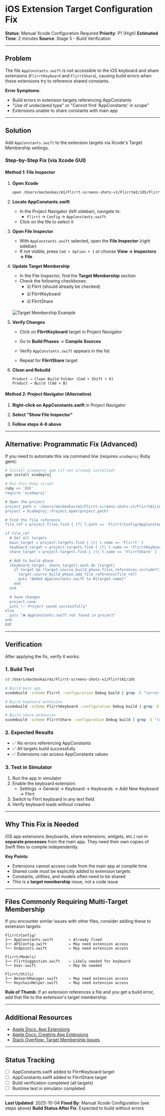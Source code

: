 # iOS Extension Target Configuration Fix

**Status**: Manual Xcode Configuration Required
**Priority**: P1 (High)
**Estimated Time**: 2 minutes
**Source**: Stage 5 - Build Verification

---

## Problem

The file `AppConstants.swift` is not accessible to the iOS keyboard and share extensions (`FlirrtKeyboard` and `FlirrtShare`), causing build errors when these extensions try to reference shared constants.

**Error Symptoms**:
- Build errors in extension targets referencing AppConstants
- "Use of undeclared type" or "Cannot find 'AppConstants' in scope"
- Extensions unable to share constants with main app

---

## Solution

Add `AppConstants.swift` to the extension targets via Xcode's Target Membership settings.

### Step-by-Step Fix (via Xcode GUI)

#### Method 1: File Inspector

1. **Open Xcode**
   ```bash
   open /Users/macbookairm1/Flirrt-screens-shots-v1/FlirrtAI/iOS/Flirrt.xcodeproj
   ```

2. **Locate AppConstants.swift**
   - In the Project Navigator (left sidebar), navigate to:
     - `Flirrt` → `Config` → `AppConstants.swift`
   - Click on the file to select it

3. **Open File Inspector**
   - With `AppConstants.swift` selected, open the **File Inspector** (right sidebar)
   - If not visible, press `Cmd + Option + 1` or choose **View → Inspectors → File**

4. **Update Target Membership**
   - In the File Inspector, find the **Target Membership** section
   - Check the following checkboxes:
     - ☑️ Flirrt (should already be checked)
     - ☑️ FlirrtKeyboard
     - ☑️ FlirrtShare

   ![Target Membership Example](https://docs-assets.developer.apple.com/published/d0e8f8ae1e/target-membership~dark@2x.png)

5. **Verify Changes**
   - Click on **FlirrtKeyboard** target in Project Navigator
   - Go to **Build Phases** → **Compile Sources**
   - Verify `AppConstants.swift` appears in the list

   - Repeat for **FlirrtShare** target

6. **Clean and Rebuild**
   ```
   Product → Clean Build Folder (Cmd + Shift + K)
   Product → Build (Cmd + B)
   ```

#### Method 2: Project Navigator (Alternative)

1. **Right-click on AppConstants.swift** in Project Navigator

2. **Select "Show File Inspector"**

3. **Follow steps 4-6 above**

---

## Alternative: Programmatic Fix (Advanced)

If you need to automate this via command line (requires `xcodeproj` Ruby gem):

```bash
# Install xcodeproj gem (if not already installed)
gem install xcodeproj

# Run this Ruby script
ruby << 'EOF'
require 'xcodeproj'

# Open the project
project_path = '/Users/macbookairm1/Flirrt-screens-shots-v1/FlirrtAI/iOS/Flirrt.xcodeproj'
project = Xcodeproj::Project.open(project_path)

# Find the file reference
file_ref = project.files.find { |f| f.path == 'Flirrt/Config/AppConstants.swift' }

if file_ref
  # Get all targets
  main_target = project.targets.find { |t| t.name == 'Flirrt' }
  keyboard_target = project.targets.find { |t| t.name == 'FlirrtKeyboard' }
  share_target = project.targets.find { |t| t.name == 'FlirrtShare' }

  # Add to build phase
  [keyboard_target, share_target].each do |target|
    if target && !target.source_build_phase.files_references.include?(file_ref)
      target.source_build_phase.add_file_reference(file_ref)
      puts "Added AppConstants.swift to #{target.name}"
    end
  end

  # Save changes
  project.save
  puts "✅ Project saved successfully"
else
  puts "❌ AppConstants.swift not found in project"
end
EOF
```

---

## Verification

After applying the fix, verify it works:

### 1. Build Test

```bash
cd /Users/macbookairm1/Flirrt-screens-shots-v1/FlirrtAI/iOS

# Build main app
xcodebuild -scheme Flirrt -configuration Debug build | grep -E "(error|warning|AppConstants)"

# Build keyboard extension
xcodebuild -scheme FlirrtKeyboard -configuration Debug build | grep -E "(error|warning|AppConstants)"

# Build share extension
xcodebuild -scheme FlirrtShare -configuration Debug build | grep -E "(error|warning|AppConstants)"
```

### 2. Expected Results

- ✅ No errors referencing AppConstants
- ✅ All targets build successfully
- ✅ Extensions can access AppConstants values

### 3. Test in Simulator

1. Run the app in simulator
2. Enable the keyboard extension:
   - Settings → General → Keyboard → Keyboards → Add New Keyboard → Flirrt
3. Switch to Flirrt keyboard in any text field
4. Verify keyboard loads without crashes

---

## Why This Fix is Needed

iOS app extensions (keyboards, share extensions, widgets, etc.) run in **separate processes** from the main app. They need their own copies of Swift files to compile independently.

**Key Points**:
- Extensions cannot access code from the main app at compile time
- Shared code must be explicitly added to extension targets
- Constants, utilities, and models often need to be shared
- This is a **target membership** issue, not a code issue

---

## Files Commonly Requiring Multi-Target Membership

If you encounter similar issues with other files, consider adding these to extension targets:

```
Flirrt/Config/
├── AppConstants.swift       ← Already fixed
├── APIConfig.swift          ← May need extension access
└── Endpoints.swift          ← May need extension access

Flirrt/Models/
├── FlirtSuggestion.swift    ← Likely needed for keyboard
└── User.swift               ← May be needed

Flirrt/Utils/
├── NetworkManager.swift     ← May need extension access
└── KeychainHelper.swift     ← May need extension access
```

**Rule of Thumb**: If an extension references a file and you get a build error, add that file to the extension's target membership.

---

## Additional Resources

- [Apple Docs: App Extensions](https://developer.apple.com/app-extensions/)
- [Apple Docs: Creating App Extensions](https://developer.apple.com/library/archive/documentation/General/Conceptual/ExtensibilityPG/index.html)
- [Stack Overflow: Target Membership Issues](https://stackoverflow.com/questions/tagged/target-membership+ios)

---

## Status Tracking

- [ ] AppConstants.swift added to FlirrtKeyboard target
- [ ] AppConstants.swift added to FlirrtShare target
- [ ] Build verification completed (all targets)
- [ ] Runtime test in simulator completed

---

**Last Updated**: 2025-10-04
**Fixed By**: Manual Xcode Configuration (see steps above)
**Build Status After Fix**: Expected to build without errors
